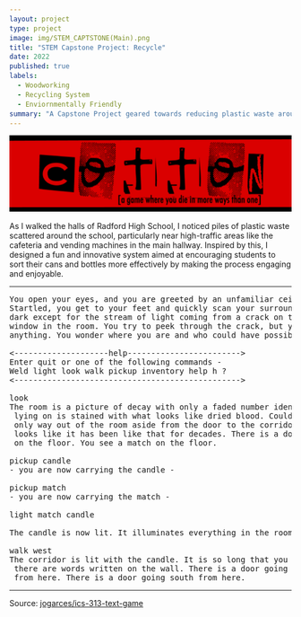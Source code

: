 ```yaml
---
layout: project
type: project
image: img/STEM_CAPTSTONE(Main).png
title: "STEM Capstone Project: Recycle"
date: 2022
published: true
labels:
  - Woodworking
  - Recycling System
  - Enviornmentally Friendly
summary: "A Capstone Project geared towards reducing plastic waste around my high school."
---
```


<img class="img-fluid" src="../img/cotton/cotton-header.png">

As I walked the halls of Radford High School, I noticed piles
of plastic waste scattered around the school, particularly near
high-traffic areas like the cafeteria and vending machines in the main hallway.
Inspired by this, I designed a fun and innovative system aimed at encouraging
students to sort their cans and bottles more effectively by making
the process engaging and enjoyable.

<hr>

<pre>
You open your eyes, and you are greeted by an unfamiliar ceiling.
Startled, you get to your feet and quickly scan your surroundings. It's
dark except for the stream of light coming from a crack on the only boarded
window in the room. You try to peek through the crack, but you cannot see
anything. You wonder where you are and who could have possibly brought you here.

<--------------------help------------------------>
Enter quit or one of the following commands -
Weld light look walk pickup inventory help h ?
<------------------------------------------------>

look
The room is a picture of decay with only a faded number identifying it as room-4. The bed you were
 lying on is stained with what looks like dried blood. Could it be your blood? No - it is not. The
 only way out of the room aside from the door to the corridor is a window that is boarded shut. It
 looks like it has been like that for decades. There is a door going west from here. You see a candle
 on the floor. You see a match on the floor.

pickup candle
- you are now carrying the candle -

pickup match
- you are now carrying the match -

light match candle

The candle is now lit. It illuminates everything in the room.

walk west
The corridor is lit with the candle. It is so long that you cannot see to the end. You notice that
 there are words written on the wall. There is a door going east from here. There is a way going north
 from here. There is a door going south from here.
</pre>

<hr>

Source: <a href="https://github.com/jogarces/ics-313-text-game"><i class="large github icon "></i>jogarces/ics-313-text-game</a>
